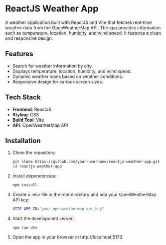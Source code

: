 # ReactJS Weather App

A weather application built with ReactJS and Vite that fetches real-time weather data from the OpenWeatherMap API. The app provides information such as temperature, location, humidity, and wind speed. It features a clean and responsive design.

## Features
- Search for weather information by city.
- Displays temperature, location, humidity, and wind speed.
- Dynamic weather icons based on weather conditions.
- Responsive design for various screen sizes.

## Tech Stack
- **Frontend**: ReactJS
- **Styling**: CSS
- **Build Tool**: Vite
- **API**: OpenWeatherMap API

## Installation

1. Clone the repository:
   ```bash
   git clone https://github.com/your-username/reactjs-weather-app.git
   cd reactjs-weather-app
   ```
2. Install dependencies:
   ```bash
   npm install
   ```
3. Create a .env file in the root directory and add your OpenWeatherMap API key:
   ```bash
   VITE_APP_ID="your_openweathermap_api_key"
   ```
4. Start the development server:
   ```bash
   npm run dev
   ```
4. Open the app in your browser at http://localhost:5173.




